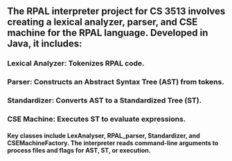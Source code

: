 ## The RPAL interpreter project for CS 3513 involves creating a lexical analyzer, parser, and CSE machine for the RPAL language. Developed in Java, it includes:

### Lexical Analyzer: Tokenizes RPAL code.
### Parser: Constructs an Abstract Syntax Tree (AST) from tokens.
### Standardizer: Converts AST to a Standardized Tree (ST).
### CSE Machine: Executes ST to evaluate expressions.
#### Key classes include LexAnalyser, RPAL_parser, Standardizer, and CSEMachineFactory. The interpreter reads command-line arguments to process files and flags for AST, ST, or execution.
